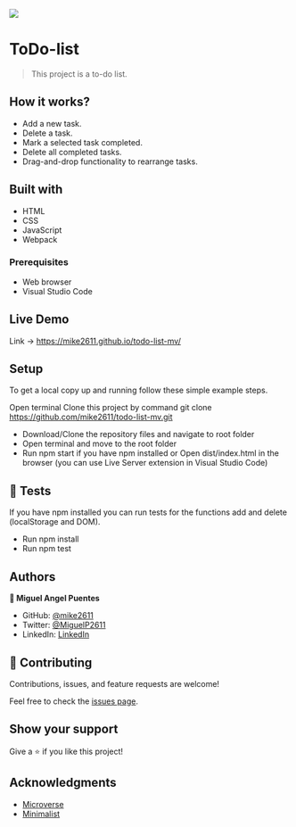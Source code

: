 ![](https://img.shields.io/badge/Microverse-blueviolet)

# ToDo-list

> This project is a to-do list.


## How it works?

- Add a new task.
- Delete a task.
- Mark a selected task completed.
- Delete all completed tasks.
- Drag-and-drop functionality to rearrange tasks.

## Built with

- HTML
- CSS
- JavaScript
- Webpack

### Prerequisites

- Web browser
- Visual Studio Code


## Live Demo
Link -> https://mike2611.github.io/todo-list-mv/

## Setup

To get a local copy up and running follow these simple example steps.

Open terminal
Clone this project by command git clone https://github.com/mike2611/todo-list-mv.git

- Download/Clone the repository files and navigate to root folder 
- Open terminal and move to the root folder
- Run npm start if you have npm installed or Open dist/index.html in the browser (you can use Live Server extension in Visual Studio Code)

## :test_tube: Tests

If you have npm installed you can run tests for the functions add and delete (localStorage and DOM).

- Run npm install
- Run npm test

## Authors

**👤 Miguel Angel Puentes**

- GitHub: [@mike2611](https://github.com/mike2611)
- Twitter: [@MiguelP2611](https://twitter.com/MiguelP2611)
- LinkedIn: [LinkedIn](https://linkedin.com/in/miguel-puentes-mata-90a562139/)


## 🤝 Contributing

Contributions, issues, and feature requests are welcome!

Feel free to check the [issues page](../../issues/).

## Show your support

Give a ⭐️ if you like this project!

## Acknowledgments

- [Microverse](https://www.microverse.org/)
- [Minimalist](https://web.archive.org/web/20180320194056/http://www.getminimalist.com:80/)
